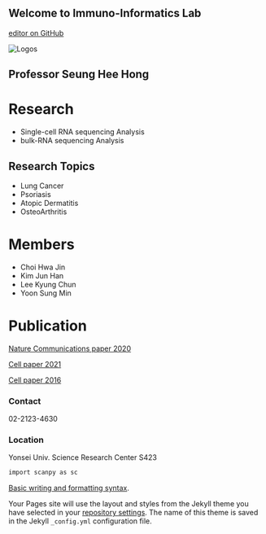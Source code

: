 ## Welcome to Immuno-Informatics Lab 

[editor on GitHub](https://github.com/ysbchonglab/homepage/edit/gh-pages/index.md)

![Logos](https://user-images.githubusercontent.com/60769265/159907203-9dc60069-2c97-442d-af9e-74fef74c0aa4.jpeg)

## Professor Seung Hee Hong

# Research
- Single-cell RNA sequencing Analysis
- bulk-RNA sequencing Analysis

## Research Topics
- Lung Cancer 
- Psoriasis
- Atopic Dermatitis
- OsteoArthritis

# Members 
- Choi Hwa Jin
- Kim Jun Han
- Lee Kyung Chun
- Yoon Sung Min 

# Publication
[Nature Communications paper 2020](https://www.nature.com/articles/s41590-020-0743-0)

[Cell paper 2021](https://pubmed.ncbi.nlm.nih.gov/34384544/)

[Cell paper 2016](https://pubmed.ncbi.nlm.nih.gov/27040498/)


### Contact
02-2123-4630

### Location
Yonsei Univ. Science Research Center S423


```markdown
import scanpy as sc

```
[Basic writing and formatting syntax](https://docs.github.com/en/github/writing-on-github/getting-started-with-writing-and-formatting-on-github/basic-writing-and-formatting-syntax).

Your Pages site will use the layout and styles from the Jekyll theme you have selected in your [repository settings](https://github.com/ysbchonglab/homepage/settings/pages). The name of this theme is saved in the Jekyll `_config.yml` configuration file.
